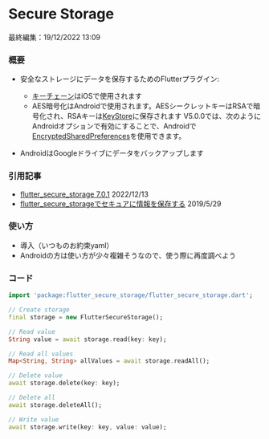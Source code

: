 # Secure Storage

最終編集：19/12/2022 13:09

### 概要

- 安全なストレージにデータを保存するためのFlutterプラグイン:

  - [キーチェーン](https://developer.apple.com/library/content/documentation/Security/Conceptual/keychainServConcepts/01introduction/introduction.html#//apple_ref/doc/uid/TP30000897-CH203-TP1)はiOSで使用されます
  - AES暗号化はAndroidで使用されます。AESシークレットキーはRSAで暗号化され、RSAキーは[KeyStore](https://developer.android.com/training/articles/keystore.html)に保存されます
V5.0.0では、次のようにAndroidオプションで有効にすることで、Androidで[EncryptedSharedPreferences](https://developer.android.com/topic/security/data)を使用できます。
- AndroidはGoogleドライブにデータをバックアップします

### 引用記事

- [flutter_secure_storage 7.0.1](https://pub.dev/packages/flutter_secure_storage) 2022/12/13
- [flutter_secure_storageでセキュアに情報を保存する](https://flutter.tnantoka.com/entry/2019/05/29/225128) 2019/5/29

### 使い方

- 導入（いつものお約束yaml）
- Androidの方は使い方が少々複雑そうなので、使う際に再度調べよう

### コード

```dart
import 'package:flutter_secure_storage/flutter_secure_storage.dart';

// Create storage
final storage = new FlutterSecureStorage();

// Read value
String value = await storage.read(key: key);

// Read all values
Map<String, String> allValues = await storage.readAll();

// Delete value
await storage.delete(key: key);

// Delete all
await storage.deleteAll();

// Write value
await storage.write(key: key, value: value);
```
